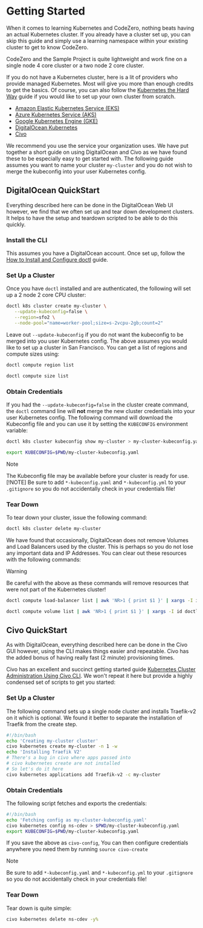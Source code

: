 # Getting Started

When it comes to learning Kubernetes and CodeZero, nothing beats having an actual Kubernetes cluster. If you already have a cluster set up, you can skip this guide and simply use a learning namespace within your existing cluster to get to know CodeZero.

CodeZero and the Sample Project is quite lightweight and work fine on a single node 4 core cluster or a two node 2 core cluster.

If you do not have a Kubernetes cluster, here is a lit of providers who provide managed Kubernetes. Most will give you more than enough credits to get the basics. Of course, you can also follow the [Kubernetes the Hard Way](https://github.com/kelseyhightower/kubernetes-the-hard-way) guide if you would like to set up your own cluster from scratch.

* [Amazon Elastic Kubernetes Service (EKS)](https://aws.amazon.com/eks/)
* [Azure Kubernetes Service (AKS)](https://azure.microsoft.com/en-us/services/kubernetes-service/#overview)
* [Google Kubernetes Engine (GKE)](https://cloud.google.com/kubernetes-engine)
* [DigitalOcean Kubernetes](https://try.digitalocean.com/codezero/)
* [Civo](https://www.civo.com/)

We recommend you use the service your organization uses. We have put together a short guide on using DigitalOcean and Civo as we have found these to be especially easy to get started with. The following guide assumes you want to name your cluster `my-cluster` and you do not wish to merge the kubeconfig into your user Kubernetes config.

## DigitalOcean QuickStart

Everything described here can be done in the DigitalOcean Web UI however, we find that we often set up and tear down development clusters. It helps to have the setup and teardown scripted to be able to do this quickly.

### Install the CLI

This assumes you have a DigitalOcean account. Once set up, follow the [How to Install and Configure doctl](https://docs.digitalocean.com/reference/doctl/how-to/install/) guide.

### Set Up a Cluster

Once you have `doctl` installed and are authenticated, the following will set up a 2 node 2 core CPU cluster:

```bash
doctl k8s cluster create my-cluster \
   --update-kubeconfig=false \
   --region=sfo2 \
   --node-pool="name=worker-pool;size=s-2vcpu-2gb;count=2"
```

Leave out `--update-kubeconfig` if you do not want the kubeconfig to be merged into you user Kubernetes config. The above assumes you would like to set up a cluster in San Francisco. You can get a list of regions and compute sizes using:

```bash
doctl compute region list
```

```bash
doctl compute size list
```

### Obtain Credentials

If you had the `--update-kubeconfig=false` in the cluster create command, the `doctl` command line will **not** merge the new cluster credentials into your user Kubernetes config. The following command will download the Kubeconfig file and you can use it by setting the `KUBECONFIG` environment variable:

```bash
doctl k8s cluster kubeconfig show my-cluster > my-cluster-kubeconfig.yaml
```

``` bash
export KUBECONFIG=$PWD/my-cluster-kubeconfig.yaml
```

> [!NOTE]
> The Kubeconfig file may be available before your cluster is ready for use.
> [!NOTE]
> Be sure to add `*-kubeconfig.yaml` and `*-kubeconfig.yml` to your `.gitignore` so you do not accidentally check in your credentials file!

### Tear Down

To tear down your cluster, issue the following command:

```bash
doctl k8s cluster delete my-cluster
```

We have found that occasionally, DigitalOcean does not remove Volumes and Load Balancers used by the cluster. This is perhaps so you do not lose any important data and IP Addresses. You can clear out these resources with the following commands:

> [!WARNING]
> Be careful with the above as these commands will remove resources that were not part of the Kubernetes cluster!

```bash
doctl compute load-balancer list | awk 'NR>1 { print $1 }' | xargs -I id doctl compute load-balancer delete id -f
```

```bash
doctl compute volume list | awk 'NR>1 { print $1 }' | xargs -I id doctl compute volume delete id -f
```

## Civo QuickStart

As with DigitalOcean, everything described here can be done in the Civo GUI however, using the CLI makes things easier and repeatable. Civo has the added bonus of having really fast (2 minute) provisioning times.

Civo has an excellent and succinct getting started guide
[Kubernetes Cluster Administration Using Civo CLI](https://www.civo.com/learn/kubernetes-cluster-administration-using-civo-cli). We won't repeat it here but provide a highly condensed set of scripts to get you started:

### Set Up a Cluster

The following command sets up a single node cluster and installs Traefik-v2 on it which is optional. We found it better to separate the installation of Traefik from the create step.

```bash
#!/bin/bash
echo 'Creating my-cluster cluster'
civo kubernetes create my-cluster -n 1 -w
echo 'Installing Traefik V2'
# There's a bug in civo where apps passed into
# civo kubernetes create are not installed
# So let's do it here
civo kubernetes applications add Traefik-v2 -c my-cluster
```

### Obtain Credentials

The following script fetches and exports the credentials:

```bash
#!/bin/bash
echo 'Fetching config as my-cluster-kubeconfig.yaml'
civo kubernetes config ns-cdev > $PWD/my-cluster-kubeconfig.yaml
export KUBECONFIG=$PWD/my-cluster-kubeconfig.yaml
```

If you save the above as `civo-config`, You can then configure credentials anywhere you need them by running `source civo-create`

> [!NOTE]
> Be sure to add `*-kubeconfig.yaml` and `*-kubeconfig.yml` to your `.gitignore` so you do not accidentally check in your credentials file!

### Tear Down

Tear down is quite simple:

```bash
civo kubernetes delete ns-cdev -y%
```
